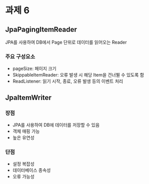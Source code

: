 # 과제 6

## JpaPagingItemReader
JPA를 사용하여 DB에서 Page 단위로 데이터를 읽어오는 Reader

### 주요 구성요소
- pageSize: 페이지 크기
- SkippableItemReader: 오류 발생 시 해당 Item을 건너뛸 수 있도록 함
- ReadListener: 읽기 시작, 종료, 오류 발생 등의 이벤트 처리

## JpaItemWriter

### 장점
- JPA를 사용하여 DB에 데이터를 저장할 수 있음
- 객체 매핑 가능
- 높은 유연성

### 단점
- 설정 복잡성
- 데이터베이스 종속성
- 오류 가능성